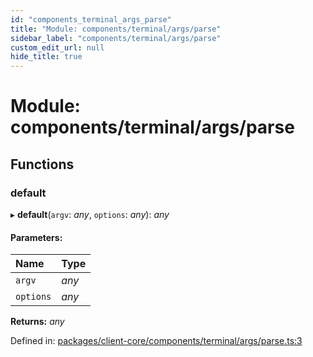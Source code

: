 ```yaml
---
id: "components_terminal_args_parse"
title: "Module: components/terminal/args/parse"
sidebar_label: "components/terminal/args/parse"
custom_edit_url: null
hide_title: true
---
```


# Module: components/terminal/args/parse

## Functions

### default

▸ **default**(`argv`: *any*, `options`: *any*): *any*

#### Parameters:

Name | Type |
:------ | :------ |
`argv` | *any* |
`options` | *any* |

**Returns:** *any*

Defined in: [packages/client-core/components/terminal/args/parse.ts:3](https://github.com/xr3ngine/xr3ngine/blob/66a84a950/packages/client-core/components/terminal/args/parse.ts#L3)
